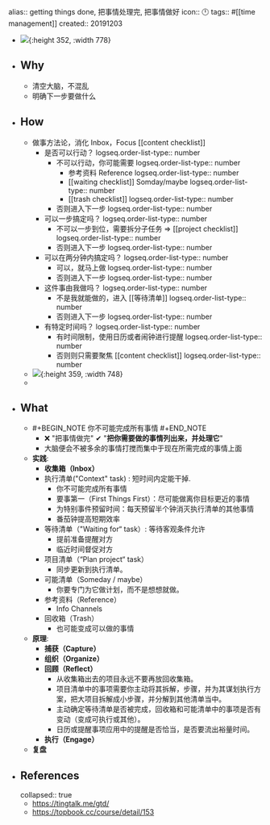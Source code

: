 alias:: getting things done, 把事情处理完, 把事情做好
icon:: 🕛
tags:: #[[time management]]
created:: 20191203

- ![](https://raw.githack.com/bGZo/assets/dev/2024/topbook-gtd-fs8.png){:height 352, :width 778}
- ## Why
  - 清空大脑，不混乱
  - 明确下一步要做什么
- ## How
  - 做事方法论，消化 Inbox，Focus [[content checklist]]
    - 是否可以行动？
      logseq.order-list-type:: number
      - 不可以行动，你可能需要
        logseq.order-list-type:: number
        - 参考资料 Reference
          logseq.order-list-type:: number
        - [[waiting checklist]] Somday/maybe
          logseq.order-list-type:: number
        - [[trash checklist]]
          logseq.order-list-type:: number
      - 否则进入下一步
        logseq.order-list-type:: number
    - 可以一步搞定吗？
      logseq.order-list-type:: number
      - 不可以一步到位，需要拆分子任务 => [[project checklist]]
        logseq.order-list-type:: number
      - 否则进入下一步
        logseq.order-list-type:: number
    - 可以在两分钟内搞定吗？
      logseq.order-list-type:: number
      - 可以，就马上做
        logseq.order-list-type:: number
      - 否则进入下一步
        logseq.order-list-type:: number
    - 这件事由我做吗？
      logseq.order-list-type:: number
      - 不是我就能做的，进入 [[等待清单]]
        logseq.order-list-type:: number
      - 否则进入下一步
        logseq.order-list-type:: number
    - 有特定时间吗？
      logseq.order-list-type:: number
      - 有时间限制，使用日历或者闹钟进行提醒
        logseq.order-list-type:: number
      - 否则则只需要聚焦 [[content checklist]]
        logseq.order-list-type:: number
  - ![](https://raw.githack.com/bGZo/assets/dev/2024/gtd-thing-time-manage.png){:height 359, :width 748}
  -
- ## What
  - #+BEGIN_NOTE
    你不可能完成所有事情
    #+END_NOTE
    - ❌ "把事情做完"
      ✔ "**把你需要做的事情列出来，并处理它**"
    - 大脑便会不被多余的事情打搅而集中于现在所需完成的事情上面
  - **实践**:
    - **收集箱（Inbox）**
    - 执行清单("Context" task) : 短时间内定能干掉.
      - 你不可能完成所有事情
      - 要事第一（First Things First）：尽可能做离你目标更近的事情
      - 为特别事件预留时间：每天预留半个钟消灭执行清单的其他事情
      - 番茄钟提高短期效率
    - 等待清单（"Waiting for“ task）: 等待客观条件允许
      - 提前准备提醒对方
      - 临近时间督促对方
    - 项目清单（“Plan project“ task）
      - 同步更新到执行清单。
    - 可能清单（Someday / maybe）
      - 你要专门为它做计划，而不是想想就做。
    - 参考资料（Reference）
      - Info Channels
    - 回收箱（Trash）
      - 也可能变成可以做的事情
  - **原理**:
    - **捕获（Capture）**
    - **组织（Organize）**
    - **回顾（Reflect）**
      - 从收集箱出去的项目永远不要再放回收集箱。
      - 项目清单中的事项需要你主动将其拆解，步骤，并为其谋划执行方案，把大项目拆解成小步骤，并分解到其他清单当中。
      - 主动确定等待清单是否被完成，回收箱和可能清单中的事项是否有变动（变成可执行或其他）。
      - 日历或提醒事项应用中的提醒是否恰当，是否要流出裕量时间。
    - **执行（Engage）**
  - **复盘**
- ## References
  collapsed:: true
  - https://tingtalk.me/gtd/
  - https://topbook.cc/course/detail/153